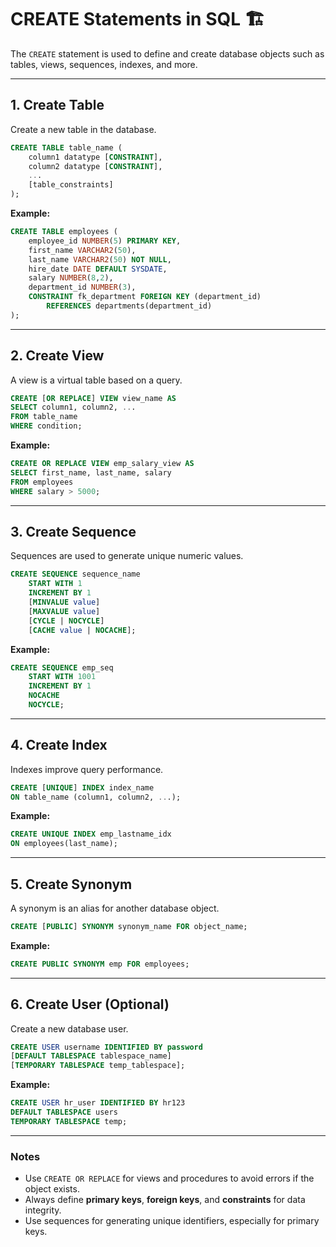 # CREATE Statements in SQL 🏗️

The `CREATE` statement is used to define and create database objects such as tables, views, sequences, indexes, and more.

---

## 1. Create Table

Create a new table in the database.

```sql
CREATE TABLE table_name (
    column1 datatype [CONSTRAINT],
    column2 datatype [CONSTRAINT],
    ...
    [table_constraints]
);
```

**Example:**

```sql
CREATE TABLE employees (
    employee_id NUMBER(5) PRIMARY KEY,
    first_name VARCHAR2(50),
    last_name VARCHAR2(50) NOT NULL,
    hire_date DATE DEFAULT SYSDATE,
    salary NUMBER(8,2),
    department_id NUMBER(3),
    CONSTRAINT fk_department FOREIGN KEY (department_id)
        REFERENCES departments(department_id)
);
```

---

## 2. Create View

A view is a virtual table based on a query.

```sql
CREATE [OR REPLACE] VIEW view_name AS
SELECT column1, column2, ...
FROM table_name
WHERE condition;
```

**Example:**

```sql
CREATE OR REPLACE VIEW emp_salary_view AS
SELECT first_name, last_name, salary
FROM employees
WHERE salary > 5000;
```

---

## 3. Create Sequence

Sequences are used to generate unique numeric values.

```sql
CREATE SEQUENCE sequence_name
    START WITH 1
    INCREMENT BY 1
    [MINVALUE value]
    [MAXVALUE value]
    [CYCLE | NOCYCLE]
    [CACHE value | NOCACHE];
```

**Example:**

```sql
CREATE SEQUENCE emp_seq
    START WITH 1001
    INCREMENT BY 1
    NOCACHE
    NOCYCLE;
```

---

## 4. Create Index

Indexes improve query performance.

```sql
CREATE [UNIQUE] INDEX index_name
ON table_name (column1, column2, ...);
```

**Example:**

```sql
CREATE UNIQUE INDEX emp_lastname_idx
ON employees(last_name);
```

---

## 5. Create Synonym

A synonym is an alias for another database object.

```sql
CREATE [PUBLIC] SYNONYM synonym_name FOR object_name;
```

**Example:**

```sql
CREATE PUBLIC SYNONYM emp FOR employees;
```

---

## 6. Create User (Optional)

Create a new database user.

```sql
CREATE USER username IDENTIFIED BY password
[DEFAULT TABLESPACE tablespace_name]
[TEMPORARY TABLESPACE temp_tablespace];
```

**Example:**

```sql
CREATE USER hr_user IDENTIFIED BY hr123
DEFAULT TABLESPACE users
TEMPORARY TABLESPACE temp;
```

---

### Notes

* Use `CREATE OR REPLACE` for views and procedures to avoid errors if the object exists.
* Always define **primary keys**, **foreign keys**, and **constraints** for data integrity.
* Use sequences for generating unique identifiers, especially for primary keys.